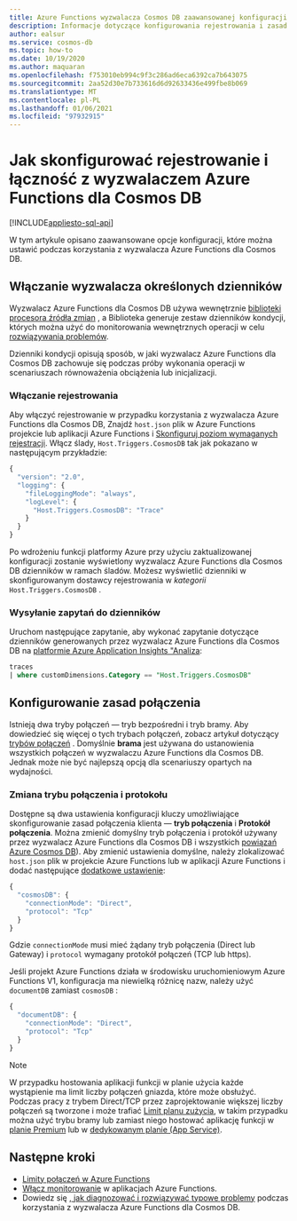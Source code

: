 ```yaml
---
title: Azure Functions wyzwalacza Cosmos DB zaawansowanej konfiguracji
description: Informacje dotyczące konfigurowania rejestrowania i zasad połączeń używanych przez wyzwalacz Azure Functions dla Cosmos DB
author: ealsur
ms.service: cosmos-db
ms.topic: how-to
ms.date: 10/19/2020
ms.author: maquaran
ms.openlocfilehash: f753010eb994c9f3c286ad6eca6392ca7b643075
ms.sourcegitcommit: 2aa52d30e7b733616d6d92633436e499fbe8b069
ms.translationtype: MT
ms.contentlocale: pl-PL
ms.lasthandoff: 01/06/2021
ms.locfileid: "97932915"
---
```

# <a name="how-to-configure-logging-and-connectivity-with-the-azure-functions-trigger-for-cosmos-db"></a>Jak skonfigurować rejestrowanie i łączność z wyzwalaczem Azure Functions dla Cosmos DB
[!INCLUDE[appliesto-sql-api](includes/appliesto-sql-api.md)]

W tym artykule opisano zaawansowane opcje konfiguracji, które można ustawić podczas korzystania z wyzwalacza Azure Functions dla Cosmos DB.

## <a name="enabling-trigger-specific-logs"></a>Włączanie wyzwalacza określonych dzienników

Wyzwalacz Azure Functions dla Cosmos DB używa wewnętrznie [biblioteki procesora źródła zmian](./change-feed-processor.md) , a Biblioteka generuje zestaw dzienników kondycji, których można użyć do monitorowania wewnętrznych operacji w celu [rozwiązywania problemów](./troubleshoot-changefeed-functions.md).

Dzienniki kondycji opisują sposób, w jaki wyzwalacz Azure Functions dla Cosmos DB zachowuje się podczas próby wykonania operacji w scenariuszach równoważenia obciążenia lub inicjalizacji.

### <a name="enabling-logging"></a>Włączanie rejestrowania

Aby włączyć rejestrowanie w przypadku korzystania z wyzwalacza Azure Functions dla Cosmos DB, Znajdź `host.json` plik w Azure Functions projekcie lub aplikacji Azure Functions i [Skonfiguruj poziom wymaganych rejestracji](../azure-functions/functions-monitoring.md#log-levels-and-categories). Włącz ślady,  `Host.Triggers.CosmosDB` tak jak pokazano w następującym przykładzie:

```js
{
  "version": "2.0",
  "logging": {
    "fileLoggingMode": "always",
    "logLevel": {
      "Host.Triggers.CosmosDB": "Trace"
    }
  }
}
```

Po wdrożeniu funkcji platformy Azure przy użyciu zaktualizowanej konfiguracji zostanie wyświetlony wyzwalacz Azure Functions dla Cosmos DB dzienników w ramach śladów. Możesz wyświetlić dzienniki w skonfigurowanym dostawcy rejestrowania w *kategorii* `Host.Triggers.CosmosDB` .

### <a name="query-the-logs"></a>Wysyłanie zapytań do dzienników

Uruchom następujące zapytanie, aby wykonać zapytanie dotyczące dzienników generowanych przez wyzwalacz Azure Functions dla Cosmos DB na [platformie Azure Application Insights "Analiza](../azure-monitor/log-query/log-query-overview.md):

```sql
traces
| where customDimensions.Category == "Host.Triggers.CosmosDB"
```

## <a name="configuring-the-connection-policy"></a>Konfigurowanie zasad połączenia

Istnieją dwa tryby połączeń — tryb bezpośredni i tryb bramy. Aby dowiedzieć się więcej o tych trybach połączeń, zobacz artykuł dotyczący [trybów połączeń](sql-sdk-connection-modes.md) . Domyślnie **brama** jest używana do ustanowienia wszystkich połączeń w wyzwalaczu Azure Functions dla Cosmos DB. Jednak może nie być najlepszą opcją dla scenariuszy opartych na wydajności.

### <a name="changing-the-connection-mode-and-protocol"></a>Zmiana trybu połączenia i protokołu

Dostępne są dwa ustawienia konfiguracji kluczy umożliwiające skonfigurowanie zasad połączenia klienta — **tryb połączenia** i **Protokół połączenia**. Można zmienić domyślny tryb połączenia i protokół używany przez wyzwalacz Azure Functions dla Cosmos DB i wszystkich [powiązań Azure Cosmos DB](../azure-functions/functions-bindings-cosmosdb-v2-output.md)). Aby zmienić ustawienia domyślne, należy zlokalizować `host.json` plik w projekcie Azure Functions lub w aplikacji Azure Functions i dodać następujące [dodatkowe ustawienie](../azure-functions/functions-bindings-cosmosdb-v2-output.md#hostjson-settings):

```js
{
  "cosmosDB": {
    "connectionMode": "Direct",
    "protocol": "Tcp"
  }
}
```

Gdzie `connectionMode` musi mieć żądany tryb połączenia (Direct lub Gateway) i `protocol` wymagany protokół połączeń (TCP lub https). 

Jeśli projekt Azure Functions działa w środowisku uruchomieniowym Azure Functions V1, konfiguracja ma niewielką różnicę nazw, należy użyć `documentDB` zamiast `cosmosDB` :

```js
{
  "documentDB": {
    "connectionMode": "Direct",
    "protocol": "Tcp"
  }
}
```

> [!NOTE]
> W przypadku hostowania aplikacji funkcji w planie użycia każde wystąpienie ma limit liczby połączeń gniazda, które może obsłużyć. Podczas pracy z trybem Direct/TCP przez zaprojektowanie większej liczby połączeń są tworzone i może trafiać [Limit planu zużycia](../azure-functions/manage-connections.md#connection-limit), w takim przypadku można użyć trybu bramy lub zamiast niego hostować aplikację funkcji w [planie Premium](../azure-functions/functions-premium-plan.md) lub w [dedykowanym planie (App Service)](../azure-functions/dedicated-plan.md).

## <a name="next-steps"></a>Następne kroki

* [Limity połączeń w Azure Functions](../azure-functions/manage-connections.md#connection-limit)
* [Włącz monitorowanie](../azure-functions/functions-monitoring.md) w aplikacjach Azure Functions.
* Dowiedz się [, jak diagnozować i rozwiązywać typowe problemy](./troubleshoot-changefeed-functions.md) podczas korzystania z wyzwalacza Azure Functions dla Cosmos DB.
